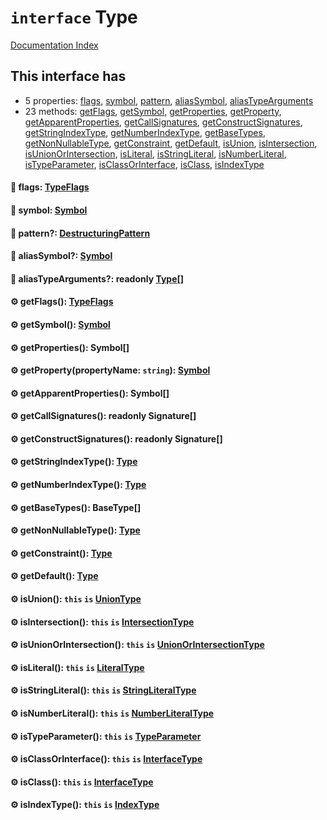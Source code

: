 # `interface` Type

[Documentation Index](../README.md)

## This interface has

- 5 properties:
[flags](#-flags-typeflags),
[symbol](#-symbol-symbol),
[pattern](#-pattern-destructuringpattern),
[aliasSymbol](#-aliassymbol-symbol),
[aliasTypeArguments](#-aliastypearguments-readonly-type)
- 23 methods:
[getFlags](#-getflags-typeflags),
[getSymbol](#-getsymbol-symbol),
[getProperties](#-getproperties-symbol),
[getProperty](#-getpropertypropertyname-string-symbol),
[getApparentProperties](#-getapparentproperties-symbol),
[getCallSignatures](#-getcallsignatures-readonly-signature),
[getConstructSignatures](#-getconstructsignatures-readonly-signature),
[getStringIndexType](#-getstringindextype-type),
[getNumberIndexType](#-getnumberindextype-type),
[getBaseTypes](#-getbasetypes-basetype),
[getNonNullableType](#-getnonnullabletype-type),
[getConstraint](#-getconstraint-type),
[getDefault](#-getdefault-type),
[isUnion](#-isunion-this-is-uniontype),
[isIntersection](#-isintersection-this-is-intersectiontype),
[isUnionOrIntersection](#-isunionorintersection-this-is-unionorintersectiontype),
[isLiteral](#-isliteral-this-is-literaltype),
[isStringLiteral](#-isstringliteral-this-is-stringliteraltype),
[isNumberLiteral](#-isnumberliteral-this-is-numberliteraltype),
[isTypeParameter](#-istypeparameter-this-is-typeparameter),
[isClassOrInterface](#-isclassorinterface-this-is-interfacetype),
[isClass](#-isclass-this-is-interfacetype),
[isIndexType](#-isindextype-this-is-indextype)


#### 📄 flags: [TypeFlags](../private.enum.TypeFlags/README.md)



#### 📄 symbol: [Symbol](../private.interface.Symbol/README.md)



#### 📄 pattern?: [DestructuringPattern](../private.type.DestructuringPattern/README.md)



#### 📄 aliasSymbol?: [Symbol](../private.interface.Symbol/README.md)



#### 📄 aliasTypeArguments?: readonly [Type](../private.interface.Type/README.md)\[]



#### ⚙ getFlags(): [TypeFlags](../private.enum.TypeFlags/README.md)



#### ⚙ getSymbol(): [Symbol](../private.interface.Symbol/README.md)



#### ⚙ getProperties(): Symbol\[]



#### ⚙ getProperty(propertyName: `string`): [Symbol](../private.interface.Symbol/README.md)



#### ⚙ getApparentProperties(): Symbol\[]



#### ⚙ getCallSignatures(): readonly Signature\[]



#### ⚙ getConstructSignatures(): readonly Signature\[]



#### ⚙ getStringIndexType(): [Type](../private.interface.Type/README.md)



#### ⚙ getNumberIndexType(): [Type](../private.interface.Type/README.md)



#### ⚙ getBaseTypes(): BaseType\[]



#### ⚙ getNonNullableType(): [Type](../private.interface.Type/README.md)



#### ⚙ getConstraint(): [Type](../private.interface.Type/README.md)



#### ⚙ getDefault(): [Type](../private.interface.Type/README.md)



#### ⚙ isUnion(): `this` `is` [UnionType](../private.interface.UnionType/README.md)



#### ⚙ isIntersection(): `this` `is` [IntersectionType](../private.interface.IntersectionType/README.md)



#### ⚙ isUnionOrIntersection(): `this` `is` [UnionOrIntersectionType](../private.interface.UnionOrIntersectionType/README.md)



#### ⚙ isLiteral(): `this` `is` [LiteralType](../private.interface.LiteralType/README.md)



#### ⚙ isStringLiteral(): `this` `is` [StringLiteralType](../private.interface.StringLiteralType/README.md)



#### ⚙ isNumberLiteral(): `this` `is` [NumberLiteralType](../private.interface.NumberLiteralType/README.md)



#### ⚙ isTypeParameter(): `this` `is` [TypeParameter](../private.interface.TypeParameter/README.md)



#### ⚙ isClassOrInterface(): `this` `is` [InterfaceType](../private.interface.InterfaceType/README.md)



#### ⚙ isClass(): `this` `is` [InterfaceType](../private.interface.InterfaceType/README.md)



#### ⚙ isIndexType(): `this` `is` [IndexType](../private.interface.IndexType/README.md)



